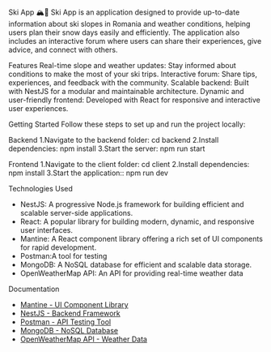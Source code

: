 Ski App 🏔️🎿
Ski App is an application designed to provide up-to-date information about ski slopes in Romania and weather conditions, helping users plan their snow days easily and efficiently. The application also includes an interactive forum where users can share their experiences, give advice, and connect with others.

Features
Real-time slope and weather updates: Stay informed about conditions to make the most of your ski trips.
Interactive forum: Share tips, experiences, and feedback with the community.
Scalable backend: Built with NestJS for a modular and maintainable architecture.
Dynamic and user-friendly frontend: Developed with React for responsive and interactive user experiences.

Getting Started
Follow these steps to set up and run the project locally:

Backend
  1.Navigate to the backend folder: cd backend
  2.Install dependencies: npm install
  3.Start the server: npm run start

Frontend
  1.Navigate to the client folder: cd client
  2.Install dependencies: npm install
  3.Start the application:: npm run dev

 Technologies Used
   - NestJS: A progressive Node.js framework for building efficient and scalable server-side applications.
   - React: A popular library for building modern, dynamic, and responsive user interfaces.
   - Mantine: A React component library offering a rich set of UI components for rapid development.
   - Postman:A tool for testing
   - MongoDB: A NoSQL database for efficient and scalable data storage.
   - OpenWeatherMap API: An API for providing real-time weather data 

Documentation
- [Mantine - UI Component Library](https://mantine.dev/)
- [NestJS - Backend Framework](https://nestjs.com/)
- [Postman - API Testing Tool](https://www.postman.com/)
- [MongoDB - NoSQL Database](https://www.mongodb.com/)
- [OpenWeatherMap API - Weather Data](https://openweathermap.org/api)
